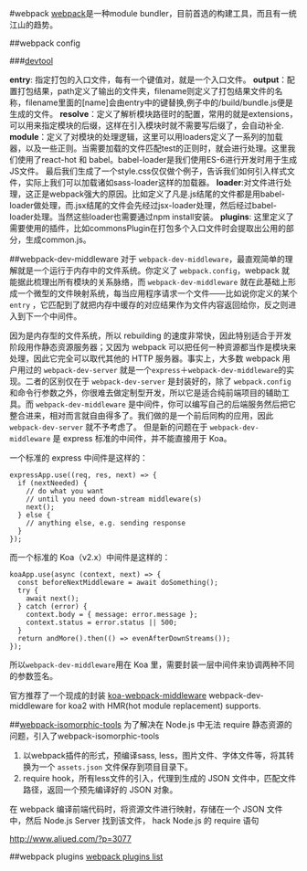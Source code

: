 #webpack
[webpack](http://webpack.github.io)是一种module bundler，目前首选的构建工具，而且有一统江山的趋势。

##webpack config

###[devtool](http://webpack.github.io/docs/configuration.html#devtool)

**entry**: 指定打包的入口文件，每有一个键值对，就是一个入口文件。
**output**：配置打包结果，path定义了输出的文件夹，filename则定义了打包结果文件的名称，filename里面的[name]会由entry中的键替换,例子中的/build/bundle.js便是生成的文件。
**resolve**：定义了解析模块路径时的配置，常用的就是extensions，可以用来指定模块的后缀，这样在引入模块时就不需要写后缀了，会自动补全.
**module**：定义了对模块的处理逻辑，这里可以用loaders定义了一系列的加载器，以及一些正则。当需要加载的文件匹配test的正则时，就会进行处理。这里我们使用了react-hot 和 babel。babel-loader是我们使用ES-6进行开发时用于生成JS文件。
最后我们生成了一个style.css仅仅做个例子，告诉我们如何引入样式文件，实际上我们可以加载诸如sass-loader这样的加载器。
**loader**:对文件进行处理，这正是webpack强大的原因。比如定义了凡是.js结尾的文件都是用babel-loader做处理，而.jsx结尾的文件会先经过jsx-loader处理，然后经过babel-loader处理。当然这些loader也需要通过npm install安装。
**plugins**: 这里定义了需要使用的插件，比如commonsPlugin在打包多个入口文件时会提取出公用的部分，生成common.js。


##webpack-dev-middleware
对于 `webpack-dev-middleware`，最直观简单的理解就是一个运行于内存中的文件系统。你定义了 `webpack.config`，webpack 就能据此梳理出所有模块的关系脉络，而 `webpack-dev-middleware` 就在此基础上形成一个微型的文件映射系统，每当应用程序请求一个文件——比如说你定义的某个`entry` ，它匹配到了就把内存中缓存的对应结果作为文件内容返回给你，反之则进入到下一个中间件。

因为是内存型的文件系统，所以 rebuilding 的速度非常快，因此特别适合于开发阶段用作静态资源服务器；又因为 webpack 可以把任何一种资源都当作是模块来处理，因此它完全可以取代其他的 HTTP 服务器。事实上，大多数 webpack 用户用过的 `webpack-dev-server` 就是一个`express`＋`webpack-dev-middleware`的实现。二者的区别仅在于 `webpack-dev-server` 是封装好的，除了 `webpack.config` 和命令行参数之外，你很难去做定制型开发，所以它是适合纯前端项目的辅助工具。而 `webpack-dev-middleware` 是中间件，你可以编写自己的后端服务然后把它整合进来，相对而言就自由得多了。我们做的是一个前后同构的应用，因此 `webpack-dev-server` 就不予考虑了。
但是新的问题在于 `webpack-dev-middleware` 是 express 标准的中间件，并不能直接用于 Koa。

一个标准的 express 中间件是这样的：
```
expressApp.use((req, res, next) => {
  if (nextNeeded) {
    // do what you want
    // until you need down-stream middleware(s)
    next();
  } else {  
    // anything else, e.g. sending response
  }
});
```
而一个标准的 Koa（v2.x）中间件是这样的：
```
koaApp.use(async (context, next) => {
  const beforeNextMiddleware = await doSomething();
  try {
    await next();
  } catch (error) {
    context.body = { message: error.message };
    context.status = error.status || 500;
  }
  return andMore().then(() => evenAfterDownStreams());
});
```
所以`webpack-dev-middleware`用在 Koa 里，需要封装一层中间件来协调两种不同的参数签名。

官方推荐了一个现成的封装 [koa-webpack-middleware](https://github.com/leecade/koa-webpack-middleware) webpack-dev-middleware for koa2 with HMR(hot module replacement) supports.

##[webpack-isomorphic-tools](https://github.com/halt-hammerzeit/webpack-isomorphic-tools)
为了解决在 Node.js 中无法 require 静态资源的问题，引入了webpack-isomorphic-tools

1. 以webpack插件的形式，预编译sass, less，图片文件、字体文件等，将其转换为一个 `assets.json` 文件保存到项目目录下。
2. require hook，所有less文件的引入，代理到生成的 JSON 文件中，匹配文件路径，返回一个预先编译好的 JSON 对象。

在 webpack 编译前端代码时，将资源文件进行映射，存储在一个 JSON 文件中，然后 Node.js Server 找到该文件， hack Node.js 的 require 语句

http://www.aliued.com/?p=3077



##webpack plugins
[webpack plugins list](https://github.com/webpack/docs/wiki/list-of-plugins)
